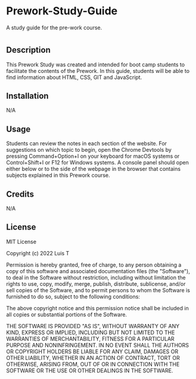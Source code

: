 # Prework-Study-Guide
A study guide for the pre-work course. 
# <Prework Study Guide Webpage>

## Description

This Prework Study was created and intended for boot camp students to facilitate the contents of the Prework. 
In this guide, students will be able to find information about HTML, CSS, GIT and JavaScript.

## Installation

N/A

## Usage

Students can review the notes in each section of the website. For suggestions on which topic to begin, open the Chrome Devtools by pressing Command+Option+I on your keyboard for macOS systems or Control+Shift+I or F12 for Windows systems. A console panel should open either below or to the side of the webpage in the browser that contains subjects explained in this Prework course. 

## Credits

N/A

## License

MIT License

Copyright (c) 2022 Luis T

Permission is hereby granted, free of charge, to any person obtaining a copy
of this software and associated documentation files (the "Software"), to deal
in the Software without restriction, including without limitation the rights
to use, copy, modify, merge, publish, distribute, sublicense, and/or sell
copies of the Software, and to permit persons to whom the Software is
furnished to do so, subject to the following conditions:

The above copyright notice and this permission notice shall be included in all
copies or substantial portions of the Software.

THE SOFTWARE IS PROVIDED "AS IS", WITHOUT WARRANTY OF ANY KIND, EXPRESS OR
IMPLIED, INCLUDING BUT NOT LIMITED TO THE WARRANTIES OF MERCHANTABILITY,
FITNESS FOR A PARTICULAR PURPOSE AND NONINFRINGEMENT. IN NO EVENT SHALL THE
AUTHORS OR COPYRIGHT HOLDERS BE LIABLE FOR ANY CLAIM, DAMAGES OR OTHER
LIABILITY, WHETHER IN AN ACTION OF CONTRACT, TORT OR OTHERWISE, ARISING FROM,
OUT OF OR IN CONNECTION WITH THE SOFTWARE OR THE USE OR OTHER DEALINGS IN THE
SOFTWARE.
